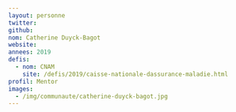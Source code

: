 ```yaml
---
layout: personne
twitter:
github:
nom: Catherine Duyck-Bagot
website:
annees: 2019
defis:
  - nom: CNAM
    site: /defis/2019/caisse-nationale-dassurance-maladie.html
profil: Mentor
images:
  - /img/communaute/catherine-duyck-bagot.jpg
---
```

